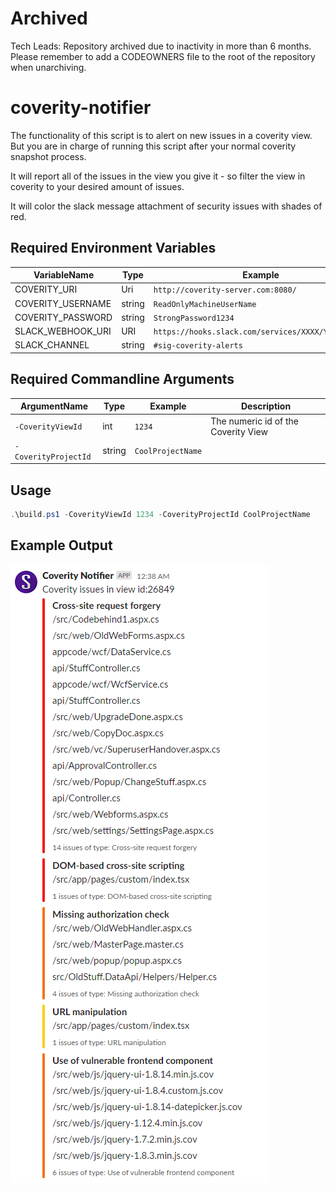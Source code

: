 Archived
======
Tech Leads: Repository archived due to inactivity in more than 6 months.
Please remember to add a CODEOWNERS file to the root of the repository when unarchiving.

# coverity-notifier

The functionality of this script is to alert on new issues in a coverity view.
But you are in charge of running this script after your normal coverity snapshot process.

It will report all of the issues in the view you give it - so filter the view in coverity to your desired amount of issues.

It will color the slack message attachment of security issues with shades of red.

## Required Environment Variables

|VariableName|Type|Example|
|---|---|---|
|COVERITY_URI|Uri|`http://coverity-server.com:8080/`|
|COVERITY_USERNAME|string|`ReadOnlyMachineUserName`|
|COVERITY_PASSWORD|string|`StrongPassword1234`|
|SLACK_WEBHOOK_URI|URI|`https://hooks.slack.com/services/XXXX/YYYY/zzzzz`|
|SLACK_CHANNEL|string|`#sig-coverity-alerts`|

## Required Commandline Arguments

|ArgumentName|Type|Example|Description|
|---|---|---|---|
|`-CoverityViewId`|int|`1234`|The numeric id of the Coverity View|
|`-CoverityProjectId`|string|`CoolProjectName`|

## Usage

```powershell
.\build.ps1 -CoverityViewId 1234 -CoverityProjectId CoolProjectName
```

## Example Output

![Example Output](/example.png?raw=true "Example Output")
